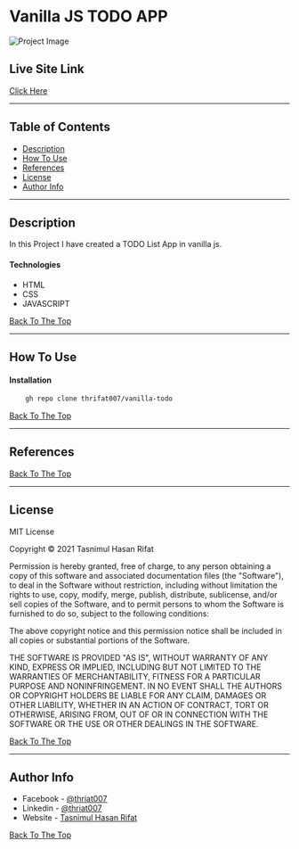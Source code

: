 # Vanilla JS TODO APP

![Project Image](https://i.imgur.com/BsN1X6o.png)

## Live Site Link
[Click Here](https://vanilla-todoapp.netlify.app/)

---

## Table of Contents

- [Description](#description)
- [How To Use](#how-to-use)
- [References](#references)
- [License](#license)
- [Author Info](#author-info)

---

## Description

In this Project I have created a TODO List App in vanilla js.

#### Technologies

- HTML
- CSS
- JAVASCRIPT

[Back To The Top](#vanilla-js-todo-app)

---

## How To Use

#### Installation





```html
    gh repo clone thrifat007/vanilla-todo
```
[Back To The Top](#vanilla-js-todo-app)

---

## References
[Back To The Top](#vanilla-js-todo-app)

---

## License

MIT License

Copyright © 2021 Tasnimul Hasan Rifat

Permission is hereby granted, free of charge, to any person obtaining a copy
of this software and associated documentation files (the "Software"), to deal
in the Software without restriction, including without limitation the rights
to use, copy, modify, merge, publish, distribute, sublicense, and/or sell
copies of the Software, and to permit persons to whom the Software is
furnished to do so, subject to the following conditions:

The above copyright notice and this permission notice shall be included in all
copies or substantial portions of the Software.

THE SOFTWARE IS PROVIDED "AS IS", WITHOUT WARRANTY OF ANY KIND, EXPRESS OR
IMPLIED, INCLUDING BUT NOT LIMITED TO THE WARRANTIES OF MERCHANTABILITY,
FITNESS FOR A PARTICULAR PURPOSE AND NONINFRINGEMENT. IN NO EVENT SHALL THE
AUTHORS OR COPYRIGHT HOLDERS BE LIABLE FOR ANY CLAIM, DAMAGES OR OTHER
LIABILITY, WHETHER IN AN ACTION OF CONTRACT, TORT OR OTHERWISE, ARISING FROM,
OUT OF OR IN CONNECTION WITH THE SOFTWARE OR THE USE OR OTHER DEALINGS IN THE
SOFTWARE.

[Back To The Top](#vanilla-js-todo-app)

---

## Author Info

- Facebook - [@thriat007](https://facebook.com/thrifat007)
- Linkedin - [@thriat007](https://www.linkedin.com/in/thrifat007)
- Website - [Tasnimul Hasan Rifat](https://tasnimulhasan.com)

[Back To The Top](#vanilla-js-todo-app)
